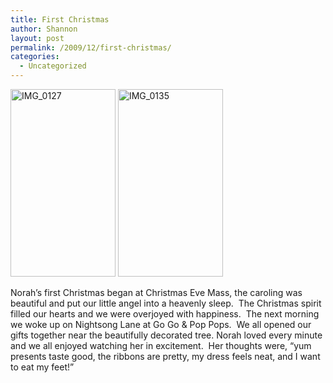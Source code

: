 ```yaml
---
title: First Christmas
author: Shannon
layout: post
permalink: /2009/12/first-christmas/
categories:
  - Uncategorized
---
```

[<img class="alignnone size-medium wp-image-1363" title="IMG_0127" src="http://braunerpots.com/blog/wp-content/uploads/2009/12/IMG_0127-168x300.jpg" alt="IMG_0127" width="168" height="300" />][1] [<img class="alignnone size-medium wp-image-1364" title="IMG_0135" src="http://braunerpots.com/blog/wp-content/uploads/2009/12/IMG_0135-168x300.jpg" alt="IMG_0135" width="168" height="300" />][2]

Norah&#8217;s first Christmas began at Christmas Eve Mass, the caroling was beautiful and put our little angel into a heavenly sleep.  The Christmas spirit filled our hearts and we were overjoyed with happiness.  The next morning we woke up on Nightsong Lane at Go Go & Pop Pops.  We all opened our gifts together near the beautifully decorated tree. Norah loved every minute and we all enjoyed watching her in excitement.  Her thoughts were, &#8220;yum presents taste good, the ribbons are pretty, my dress feels neat, and I want to eat my feet!&#8221;

[ ][3]

 [1]: http://braunerpots.com/blog/wp-content/uploads/2009/12/IMG_0127.JPG
 [2]: http://braunerpots.com/blog/wp-content/uploads/2009/12/IMG_0135.JPG
 [3]: http://braunerpots.com/blog/wp-content/uploads/2009/12/IMG_44093.JPG
